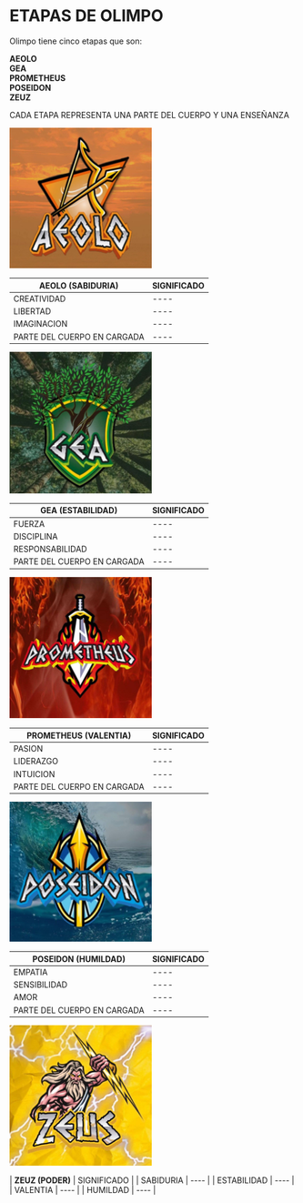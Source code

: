 # ETAPAS DE OLIMPO <br>

Olimpo tiene cinco etapas que son: <br>

**AEOLO** <br>
**GEA** <br>
**PROMETHEUS** <br>
**POSEIDON** <br>
**ZEUZ** <br>

CADA ETAPA REPRESENTA UNA PARTE DEL CUERPO Y UNA ENSEÑANZA <br>

<img src="img-del-proyecto/AEOLO.jpg" width="250">

| **AEOLO (SABIDURIA)** | SIGNIFICADO |
| ---- | ---- |
| CREATIVIDAD | ---- |
| LIBERTAD | ---- | 
| IMAGINACION | ---- |
| PARTE DEL CUERPO EN CARGADA | ---- |

<img src="img-del-proyecto/GEA.jpg" width="250">

| **GEA (ESTABILIDAD)** | SIGNIFICADO |
| ---- | ---- |
| FUERZA | ---- |
| DISCIPLINA | ---- |
| RESPONSABILIDAD | ---- |
| PARTE DEL CUERPO EN CARGADA | ---- | 

<img src="img-del-proyecto/PROMETHEUS.jpg" width="250">

| **PROMETHEUS (VALENTIA)** | SIGNIFICADO |
| ---- | ---- |
| PASION | ---- |
| LIDERAZGO | ---- |
| INTUICION | ---- |
| PARTE DEL CUERPO EN CARGADA | ---- |

<img src="img-del-proyecto/POSEIDON.jpg" width="250">

| **POSEIDON (HUMILDAD)** | SIGNIFICADO |
| ---- | ---- |
| EMPATIA | ---- |
| SENSIBILIDAD | ---- |
| AMOR | ---- |
| PARTE DEL CUERPO EN CARGADA | ---- | 

<img src="img-del-proyecto/ZEUZ.jpg" width="250">

| **ZEUZ (PODER)** | SIGNIFICADO |
| SABIDURIA | ---- |
| ESTABILIDAD | ---- |
| VALENTIA | ---- |
| HUMILDAD | ---- |



